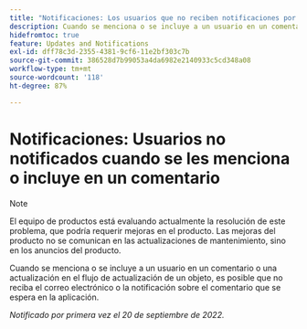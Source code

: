 ```yaml
---
title: "Notificaciones: Los usuarios que no reciben notificaciones por correo electrónico o en la aplicación cuando se les menciona o incluye en un comentario"
description: Cuando se menciona o se incluye a un usuario en un comentario o una actualización en el flujo de actualización de un objeto, es posible que no reciba el correo electrónico o la notificación sobre el comentario que se espera en la aplicación.
hidefromtoc: true
feature: Updates and Notifications
exl-id: dff78c3d-2355-4381-9cf6-11e2bf303c7b
source-git-commit: 386528d7b99053a4da6982e2140933c5cd348a08
workflow-type: tm+mt
source-wordcount: '118'
ht-degree: 87%

---
```


# Notificaciones: Usuarios no notificados cuando se les menciona o incluye en un comentario

>[!NOTE]
>
>El equipo de productos está evaluando actualmente la resolución de este problema, que podría requerir mejoras en el producto. Las mejoras del producto no se comunican en las actualizaciones de mantenimiento, sino en los anuncios del producto.

Cuando se menciona o se incluye a un usuario en un comentario o una actualización en el flujo de actualización de un objeto, es posible que no reciba el correo electrónico o la notificación sobre el comentario que se espera en la aplicación.

_Notificado por primera vez el 20 de septiembre de 2022._

